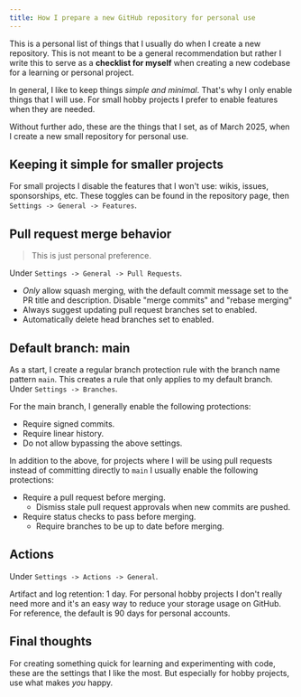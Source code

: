 ```yaml
---
title: How I prepare a new GitHub repository for personal use
---
```

This is a personal list of things that I usually do when I create a new repository. This is not meant to be a general recommendation but rather I write this to serve as a **checklist for myself** when creating a new codebase for a learning or personal project.

In general, I like to keep things *simple and minimal*. That's why I only enable things that I will use. For small hobby projects I prefer to enable features when they are needed.

Without further ado, these are the things that I set, as of March 2025, when I create a new small repository for personal use.

## Keeping it simple for smaller projects

For small projects I disable the features that I won't use: wikis, issues, sponsorships, etc. These toggles can be found in the repository page, then `Settings -> General -> Features`.

## Pull request merge behavior

> This is just personal preference.

Under `Settings -> General -> Pull Requests`.

- *Only* allow squash merging, with the default commit message set to the PR title and description. Disable "merge commits" and "rebase merging"
- Always suggest updating pull request branches set to enabled.
- Automatically delete head branches set to enabled.

## Default branch: main

As a start, I create a regular branch protection rule with the branch name pattern `main`. This creates a rule that only applies to my default branch. Under `Settings -> Branches`.

For the main branch, I generally enable the following protections:

- Require signed commits.
- Require linear history.
- Do not allow bypassing the above settings.

In addition to the above, for projects where I will be using pull requests instead of committing directly to `main` I usually enable the following protections:

- Require a pull request before merging.
	- Dismiss stale pull request approvals when new commits are pushed.
- Require status checks to pass before merging.
	- Require branches to be up to date before merging.

## Actions

Under `Settings -> Actions -> General`.

Artifact and log retention: 1 day. For personal hobby projects I don't really need more and it's an easy way to reduce your storage usage on GitHub. For reference, the default is 90 days for personal accounts.

## Final thoughts

For creating something quick for learning and experimenting with code, these are the settings that I like the most. But especially for hobby projects, use what makes *you* happy.
